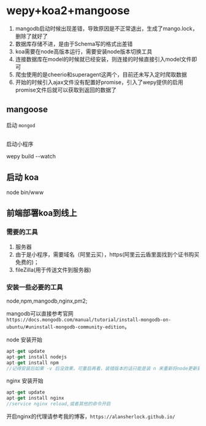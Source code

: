 # wepy+koa2+mangoose


1. mangodb启动时候出现差错，导致原因是不正常退出，生成了mango.lock，删除了就好了
2. 数据库存储不进，是由于Schema写的格式出差错
3. koa需要在node高版本运行，需要安装node版本切换工具
4. 连接数据库在model的时候就已经安装，则连接的时候直接引入model文件即可
5. 爬虫使用的是cheerio和superagent这两个，目前还未写入定时爬取数据
6. 开始的时候引入ajax文件没有配置好promise，引入了wepy提供的启用promise文件后就可以获取到返回的数据了


## mangoose 

启动 `mongod`

##

启动小程序

wepy build --watch

## 启动 koa

node bin/www

## 前端部署koa到线上

### 需要的工具

1. 服务器
2. 由于是小程序，需要域名（阿里云买），https(阿里云云盾里面找到个证书购买免费的)；
3. fileZilla(用于传送文件到服务器)

### 安装一些必要的工具

node,npm,mangodb,nginx,pm2;

mangodb可以直接参考官网`https://docs.mongodb.com/manual/tutorial/install-mongodb-on-ubuntu/#uninstall-mongodb-community-edition`，

node 安装开始
``` js
apt-get update
apt-get install nodejs
apt-get install npm
//记得安装后如果 -v 后没效果，可重启再看，装错版本的话只能是装 n 来重新将node更新到最新的版本
```

nginx 安装开始
``` js
apt-get update
apt-get install nginx
//service nginx reload,或者其他的命令开启 
```
开启nginx的代理请参考我的博客，`https://alansherlock.github.io/`






